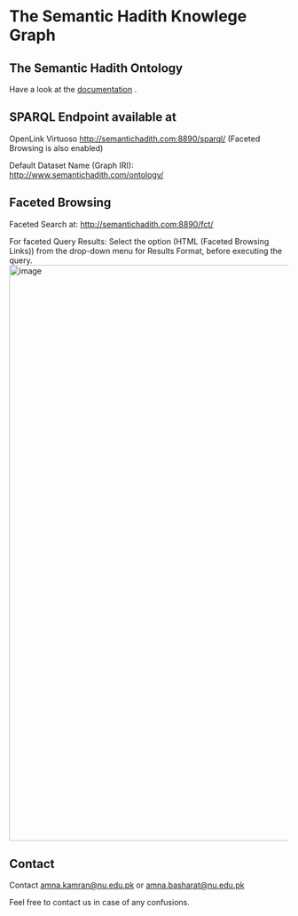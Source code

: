 # The Semantic Hadith Knowlege Graph

## The Semantic Hadith Ontology
Have a look at the [documentation](https://a-kamran.github.io/SemanticHadithKG/) .

## SPARQL Endpoint available at

<!-- GraphDB
http://115.186.60.94:7200/.
Choose Repository -> SemHadith
For Sparql:
http://115.186.60.94:7200/sparql
-->

OpenLink Virtuoso
http://semantichadith.com:8890/sparql/ (Faceted Browsing is also enabled)

Default Dataset Name (Graph IRI): http://www.semantichadith.com/ontology/

## Faceted Browsing

Faceted Search at: http://semantichadith.com:8890/fct/

For faceted Query Results: 
Select the option (HTML (Faceted Browsing Links)) from the drop-down menu for Results Format, before executing the query.
<img width="1037" alt="image" src="https://user-images.githubusercontent.com/97387765/228161504-a669824e-260d-4b75-a335-c9d3f308e774.png">




## Contact
Contact amna.kamran@nu.edu.pk or amna.basharat@nu.edu.pk

Feel free to contact us in case of any confusions.
